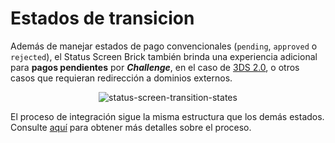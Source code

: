 # Estados de transicion

Además de manejar estados de pago convencionales (`pending`, `approved` o `rejected`), el Status Screen Brick también brinda una experiencia adicional para **pagos pendientes** por **_Challenge_**, en el caso de [3DS 2.0](/developers/es/docs/checkout-bricks/how-tos/improve-payment-approval/3ds), o otros casos que requieran redirección a dominios externos.

<center>

![status-screen-transition-states](checkout-bricks/status-screen-transition-states-es.gif)

</center>

El proceso de integración sigue la misma estructura que los demás estados. Consulte [aquí](/developers/es/docs/checkout-bricks/status-screen-brick/default-rendering) para obtener más detalles sobre el proceso.